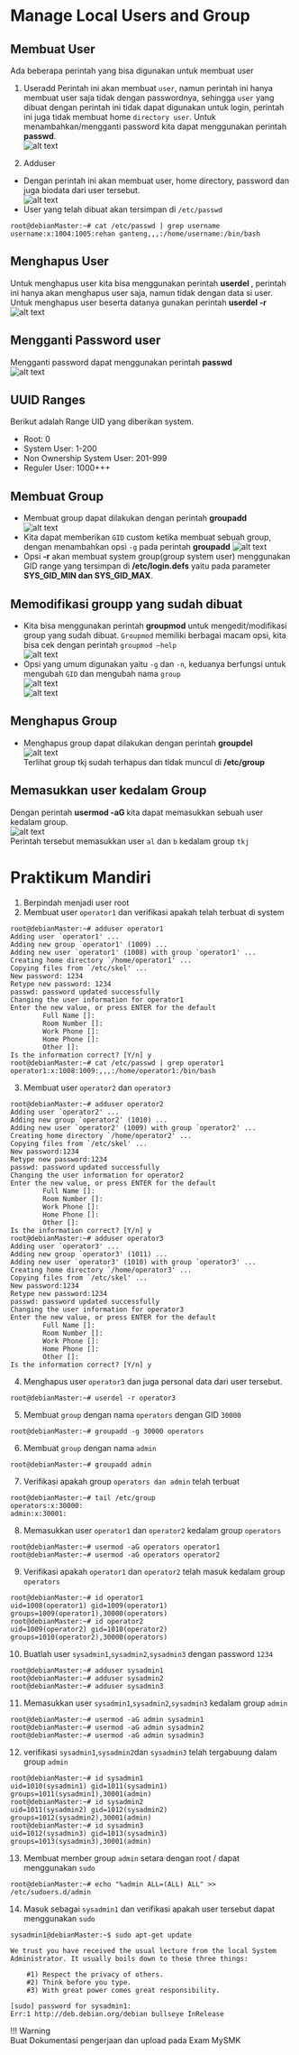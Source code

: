 # Manage Local Users and Group

## Membuat User

Ada beberapa perintah yang bisa digunakan untuk membuat user

1. Useradd 
Perintah ini akan membuat `user`, namun perintah ini hanya membuat user saja tidak dengan passwordnya, sehingga `user` yang dibuat dengan perintah ini tidak dapat digunakan untuk login, perintah ini juga tidak membuat home `directory user`. Untuk menambahkan/mengganti password kita dapat menggunakan perintah **passwd**.  
![alt text](image-10.png)  

2. Adduser  
- Dengan perintah ini akan membuat user, home directory, password dan juga biodata dari user tersebut.  
![alt text](image-11.png)  
- User yang telah dibuat akan tersimpan di `/etc/passwd`  
```
root@debianMaster:~# cat /etc/passwd | grep username
username:x:1004:1005:rehan ganteng,,,:/home/username:/bin/bash
```  

## Menghapus User

Untuk menghapus user kita bisa menggunakan perintah **userdel <namauser>**, perintah ini hanya akan menghapus user saja, namun tidak dengan data si user. Untuk menghapus user beserta datanya gunakan perintah **userdel -r <namauser>**  
![alt text](image-12.png)  

## Mengganti Password user  
Mengganti password dapat menggunakan perintah **passwd<namauser>**  
![alt text](image-13.png)  

## UUID Ranges
Berikut adalah Range UID yang diberikan system.
- Root: 0
- System User: 1-200
- Non Ownership System User: 201-999
- Reguler User: 1000+++

## Membuat Group
- Membuat group dapat dilakukan dengan perintah **groupadd<namagroup>**   
![alt text](image-14.png)  
- Kita dapat memberikan `GID` custom ketika membuat sebuah group, dengan menambahkan opsi `-g` pada perintah **groupadd** 
![alt text](image-15.png)  
- Opsi **-r** akan membuat system group(group system user) menggunakan GID range yang tersimpan di **/etc/login.defs** yaitu pada parameter **SYS_GID_MIN dan SYS_GID_MAX**.

## Memodifikasi groupp yang sudah dibuat

- Kita bisa menggunakan perintah **groupmod** untuk mengedit/modifikasi group yang sudah dibuat. `Groupmod` memiliki berbagai macam opsi, kita bisa cek dengan perintah `groupmod –help`  
![alt text](image-16.png)  
- Opsi yang umum digunakan yaitu `-g` dan `-n`, keduanya berfungsi untuk mengubah `GID` dan mengubah nama `group`  
![alt text](image-17.png)  
![alt text](image-18.png)  

## Menghapus Group

- Menghapus group dapat dilakukan dengan perintah **groupdel <namagroup>**  
![alt text](image-19.png)  
Terlihat group tkj sudah terhapus dan tidak muncul di **/etc/group**  

## Memasukkan user kedalam Group  
Dengan perintah **usermod -aG <namagroup> <namauser>** kita dapat memasukkan sebuah user kedalam group.  
![alt text](image-20.png)  
Perintah tersebut memasukkan user `al` dan `b` kedalam group `tkj`

# Praktikum Mandiri

1. Berpindah menjadi user root
2. Membuat user `operator1` dan verifikasi apakah telah terbuat di system  
```
root@debianMaster:~# adduser operator1
Adding user `operator1' ...
Adding new group `operator1' (1009) ...
Adding new user `operator1' (1008) with group `operator1' ...
Creating home directory `/home/operator1' ...
Copying files from `/etc/skel' ...
New password: 1234
Retype new password: 1234
passwd: password updated successfully
Changing the user information for operator1
Enter the new value, or press ENTER for the default
        Full Name []:
        Room Number []:
        Work Phone []:
        Home Phone []:
        Other []:
Is the information correct? [Y/n] y
root@debianMaster:~# cat /etc/passwd | grep operator1
operator1:x:1008:1009:,,,:/home/operator1:/bin/bash
```
3. Membuat user `operator2` dan `operator3`
```
root@debianMaster:~# adduser operator2
Adding user `operator2' ...
Adding new group `operator2' (1010) ...
Adding new user `operator2' (1009) with group `operator2' ...
Creating home directory `/home/operator2' ...
Copying files from `/etc/skel' ...
New password:1234
Retype new password:1234
passwd: password updated successfully
Changing the user information for operator2
Enter the new value, or press ENTER for the default
        Full Name []:
        Room Number []:
        Work Phone []:
        Home Phone []:
        Other []:
Is the information correct? [Y/n] y
root@debianMaster:~# adduser operator3
Adding user `operator3' ...
Adding new group `operator3' (1011) ...
Adding new user `operator3' (1010) with group `operator3' ...
Creating home directory `/home/operator3' ...
Copying files from `/etc/skel' ...
New password:1234
Retype new password:1234
passwd: password updated successfully
Changing the user information for operator3
Enter the new value, or press ENTER for the default
        Full Name []:
        Room Number []:
        Work Phone []:
        Home Phone []:
        Other []:
Is the information correct? [Y/n] y  
```  
4. Menghapus user `operator3` dan juga personal data dari user tersebut.
```
root@debianMaster:~# userdel -r operator3
```
5. Membuat `group` dengan nama `operators` dengan GID `30000`
```
root@debianMaster:~# groupadd -g 30000 operators
```
6. Membuat `group` dengan nama `admin`
```
root@debianMaster:~# groupadd admin
```
7. Verifikasi apakah group `operators dan admin` telah terbuat
```
root@debianMaster:~# tail /etc/group
operators:x:30000:
admin:x:30001:
```
8. Memasukkan user `operator1` dan `operator2` kedalam group `operators`
```
root@debianMaster:~# usermod -aG operators operator1
root@debianMaster:~# usermod -aG operators operator2
```
9. Verifikasi apakah `operator1` dan `operator2` telah masuk kedalam group `operators`
``` 
root@debianMaster:~# id operator1
uid=1008(operator1) gid=1009(operator1) groups=1009(operator1),30000(operators)
root@debianMaster:~# id operator2
uid=1009(operator2) gid=1010(operator2) groups=1010(operator2),30000(operators)
```
10. Buatlah user `sysadmin1`,`sysadmin2`,`sysadmin3` dengan password `1234`
```
root@debianMaster:~# adduser sysadmin1
root@debianMaster:~# adduser sysadmin2
root@debianMaster:~# adduser sysadmin3
```
11. Memasukkan user `sysadmin1`,`sysadmin2`,`sysadmin3` kedalam group `admin`
```
root@debianMaster:~# usermod -aG admin sysadmin1
root@debianMaster:~# usermod -aG admin sysadmin2
root@debianMaster:~# usermod -aG admin sysadmin3
```
12. verifikasi `sysadmin1`,`sysadmin2`dan `sysadmin3` telah tergabuung dalam group `admin`
```
root@debianMaster:~# id sysadmin1
uid=1010(sysadmin1) gid=1011(sysadmin1) groups=1011(sysadmin1),30001(admin)
root@debianMaster:~# id sysadmin2
uid=1011(sysadmin2) gid=1012(sysadmin2) groups=1012(sysadmin2),30001(admin)
root@debianMaster:~# id sysadmin3
uid=1012(sysadmin3) gid=1013(sysadmin3) groups=1013(sysadmin3),30001(admin)
```
13. Membuat member group `admin` setara dengan root / dapat menggunakan `sudo`
```
root@debianMaster:~# echo "%admin ALL=(ALL) ALL" >> /etc/sudoers.d/admin
```
14. Masuk sebagai `sysadmin1` dan verifikasi apakah user tersebut dapat menggunakan `sudo`
```
sysadmin1@debianMaster:~$ sudo apt-get update

We trust you have received the usual lecture from the local System
Administrator. It usually boils down to these three things:

    #1) Respect the privacy of others.
    #2) Think before you type.
    #3) With great power comes great responsibility.

[sudo] password for sysadmin1:
Err:1 http://deb.debian.org/debian bullseye InRelease
```
!!! Warning  
    Buat Dokumentasi pengerjaan dan upload pada Exam MySMK









